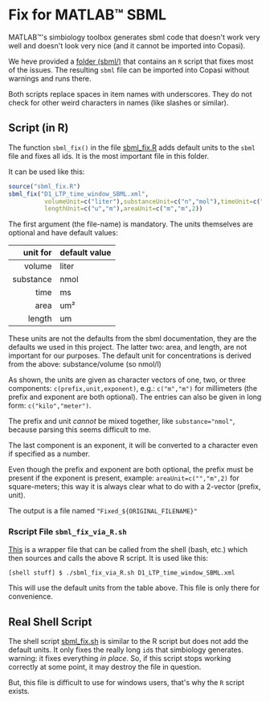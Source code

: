 # Fix for MATLAB&trade; SBML

MATLAB&trade;'s simbiology toolbox generates sbml code that doesn't work very well and doesn't look very nice (and it cannot be imported into Copasi).

We heve provided a [folder (sbml/)](https://github.com/jpgsantos/Subcellular_workflow/blob/master/sbml/) that contains an `R` script that fixes most of the issues. The resulting `sbml` file can be imported into Copasi without warnings and runs there.

Both scripts replace spaces in item names with underscores. They do not check for other weird characters in names (like slashes or similar).

## Script (in R) 

The function `sbml_fix()` in the file [sbml_fix.R](https://github.com/jpgsantos/Subcellular_workflow/blob/master/sbml/sbml_fix.R) adds default units to the `sbml` file and fixes all ids. It is the most important file in this folder.

It can be used like this:

```R
source("sbml_fix.R")
sbml_fix("D1_LTP_time_window_SBML.xml",
          volumeUnit=c("liter"),substanceUnit=c("n","mol"),timeUnit=c("m","s"),
          lengthUnit=c("u","m"),areaUnit=c("m","m",2))
```

The first argument (the file-name) is mandatory. The units themselves are optional and have default values:

|unit for| default value |
|-------:|:--------------|
| volume    | liter |
| substance | nmol |
| time | ms |
| area | um² |
| length | um |

These units are not the defaults from the sbml documentation, they are the defaults we used in this project.
The latter two: area, and length, are not important for our purposes. 
The default unit for concentrations is derived from the above: substance/volume (so nmol/l)

As shown, the units are given as character vectors of one, two, or
three components: `c(prefix,unit,exponent)`, e.g.: `c("m","m")` for
millimeters (the prefix and exponent are both optional). The entries can also
be given in long form: `c("kilo","meter")`.  

The prefix and unit _cannot_ be mixed together, like
`substance="nmol"`, because parsing this seems difficult to me. 

The last component is an exponent, it will be converted to a character
even if specified as a number.

Even though the prefix and exponent are both optional, the prefix must
be present if the exponent is present, example: `areaUnit=c("","m",2)`
for square-meters; this way it is always clear what to do with a
2-vector (prefix, unit).

The output is a file named `"Fixed_${ORIGINAL_FILENAME}"`

### Rscript File `sbml_fix_via_R.sh`

[This](https://github.com/jpgsantos/Subcellular_workflow/blob/master/sbml/sbml_fix_via_R.sh) is a wrapper file that can be called from the shell (bash, etc.) which then sources and calls the above R script. It is used like this:
```bash
[shell stuff] $ ./sbml_fix_via_R.sh D1_LTP_time_window_SBML.xml
```
This will use the default units from the table above. This file is only there for convenience.

## Real Shell Script

The shell script [sbml_fix.sh](https://github.com/jpgsantos/Subcellular_workflow/blob/master/sbml/sbml_fix.sh) is similar to the R script but does not add the default units. It only fixes the really long `id`s that simbiology generates.
warning: it fixes everything _in place_. So, if this script stops working correctly at some point, it may destroy the file in question.

But, this file is difficult to use for windows users, that's why the `R` script exists.